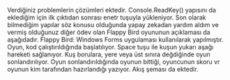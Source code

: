 Verdiğiniz problemlerin çözümleri ektedir. Console.ReadKey() yapısını da eklediğim için ilk çıktıdan sonrası enetr tuşuyla yükleniyor. Son olarak bilmediğim yapılar söz konusu olduğunda yapay zekadan yardım aldım ve vermiş olduğunuz diğer ödev olan Flappy Bird oyununun açıklaması da aşağıdadır.
Flappy Bird: Windows Forms uygulaması kullanılarak yapılmıştır. Oyun, kod çalıştırıldığında başlatılıyor. Space tuşu ile kuşun yukarı aşağı hareketi sağlanıyor. Kuş borulara, yere veya üst sınıra değdiğinde oyun sonlandırılıyor. Oyun sonlandırıldığında oyunun bittiği, oyuncunun skoru vr oyunun kim tarafından hazırlandığı yazıyor. Akış şeması da ektedir. 
